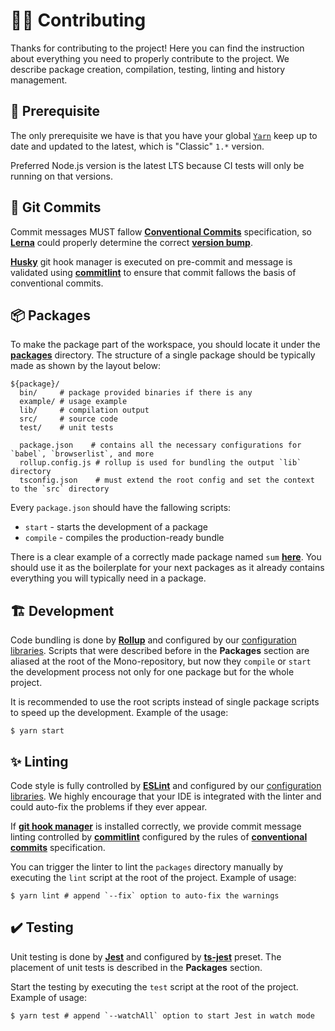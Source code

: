 # 👩‍💻 Contributing
Thanks for contributing to the project!
Here you can find the instruction about everything you need to properly contribute
to the project. We describe package creation, compilation, testing, linting and history management.

## 🧰 Prerequisite
The only prerequisite we have is that you have your global [`Yarn`](https://yarnpkg.com)
keep up to date and updated to the latest, which is "Classic" `1.*` version.

Preferred Node.js version is the latest LTS because CI tests will only be running on that versions.

## 📜 Git Commits
Commit messages MUST fallow [**Conventional Commits**](https://www.conventionalcommits.org/en/v1.0.0/)
specification, so [**Lerna**](https://github.com/lerna/lerna) could properly determine the correct
[**version bump**](https://github.com/lerna/lerna/tree/main/commands/version#--conventional-commits).

[**Husky**](https://github.com/typicode/husky) git hook manager is executed on pre-commit and
message is validated using [**commitlint**](https://commitlint.js.org) to ensure that commit
fallows the basis of conventional commits.

## 📦 Packages
To make the package part of the workspace, you should locate it under the [**packages**](packages) directory.
The structure of a single package should be typically made as shown by the layout below:
```shell
${package}/
  bin/     # package provided binaries if there is any
  example/ # usage example
  lib/     # compilation output
  src/     # source code
  test/    # unit tests

  package.json    # contains all the necessary configurations for `babel`, `browserlist`, and more
  rollup.config.js # rollup is used for bundling the output `lib` directory
  tsconfig.json    # must extend the root config and set the context to the `src` directory
```

Every `package.json` should have the fallowing scripts:
+ `start` - starts the development of a package
+ `compile` - compiles the production-ready bundle

There is a clear example of a correctly made package named `sum` [**here**](packages/sum).
You should use it as the boilerplate for your next packages as it already contains everything
you will typically need in a package.

## 🏗️ Development
Code bundling is done by [**Rollup**](https://rollupjs.org) and configured by our
[configuration libraries](https://github.com/azimutlabs/rollup). Scripts that were described before
in the **Packages** section are aliased at the root of the Mono-repository, but now they
`compile` or `start` the development process not only for one package but for the whole project.

It is recommended to use the root scripts instead of single package scripts to speed up the
development. Example of the usage:
```shell
$ yarn start
```

## ✨ Linting
Code style is fully controlled by [**ESLint**](https://eslint.org) and configured by our
[configuration libraries](https://github.com/azimutlabs/eslint).
We highly encourage that your IDE is integrated with the linter and could auto-fix the problems
if they ever appear.

If [**git hook manager**](https://github.com/typicode/husky) is installed correctly, we provide
commit message linting controlled by [**commitlint**](https://commitlint.js.org) configured
by the rules of [**conventional commits**](https://www.conventionalcommits.org/en/v1.0.0/)
specification.

You can trigger the linter to lint the `packages` directory manually by executing the `lint` script
at the root of the project.
Example of usage:
```shell
$ yarn lint # append `--fix` option to auto-fix the warnings
```

## ✔️ Testing
Unit testing is done by [**Jest**](https://jestjs.io) and configured by
[**ts-jest**](https://github.com/kulshekhar/ts-jest) preset. The placement of unit tests is described
in the **Packages** section.

Start the testing by executing the `test` script at the root of the project. Example of usage:
```shell
$ yarn test # append `--watchAll` option to start Jest in watch mode
```
